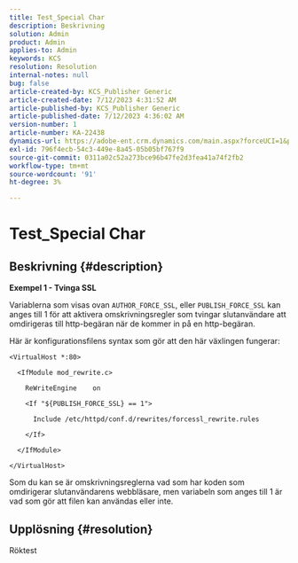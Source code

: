 ```yaml
---
title: Test_Special Char
description: Beskrivning
solution: Admin
product: Admin
applies-to: Admin
keywords: KCS
resolution: Resolution
internal-notes: null
bug: false
article-created-by: KCS_Publisher Generic
article-created-date: 7/12/2023 4:31:52 AM
article-published-by: KCS_Publisher Generic
article-published-date: 7/12/2023 4:36:02 AM
version-number: 1
article-number: KA-22438
dynamics-url: https://adobe-ent.crm.dynamics.com/main.aspx?forceUCI=1&pagetype=entityrecord&etn=knowledgearticle&id=502ce803-6d20-ee11-9cbe-6045bd006b4b
exl-id: 796f4ecb-54c3-449e-8a45-05b05bf767f9
source-git-commit: 0311a02c52a273bce96b47fe2d3fea41a74f2fb2
workflow-type: tm+mt
source-wordcount: '91'
ht-degree: 3%

---
```


# Test_Special Char

## Beskrivning {#description}


<b>Exempel 1 - Tvinga SSL</b>

Variablerna som visas ovan `AUTHOR_FORCE_SSL`, eller `PUBLISH_FORCE_SSL` kan anges till 1 för att aktivera omskrivningsregler som tvingar slutanvändare att omdirigeras till http-begäran när de kommer in på en http-begäran.

Här är konfigurationsfilens syntax som gör att den här växlingen fungerar:


```
<VirtualHost *:80>

  <IfModule mod_rewrite.c>

    ReWriteEngine    on

    <If "${PUBLISH_FORCE_SSL} == 1">

      Include /etc/httpd/conf.d/rewrites/forcessl_rewrite.rules

    </If>

  </IfModule>

</VirtualHost>
```


Som du kan se är omskrivningsreglerna vad som har koden som omdirigerar slutanvändarens webbläsare, men variabeln som anges till 1 är vad som gör att filen kan användas eller inte.


## Upplösning {#resolution}


Röktest
